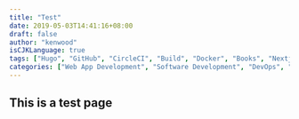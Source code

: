 ```yaml
---
title: "Test"
date: 2019-05-03T14:41:16+08:00
draft: false
author: "kenwood"
isCJKLanguage: true
tags: ["Hugo", "GitHub", "CircleCI", "Build", "Docker", "Books", "Nextjs", "Nodejs", "Golang", "GraphQL", "Backend", "Frontend", "Angular"]
categories: ["Web App Development", "Software Development", "DevOps", "Books", "Front-end Development", "Back-end Development"]
---
```

## This is a test page
